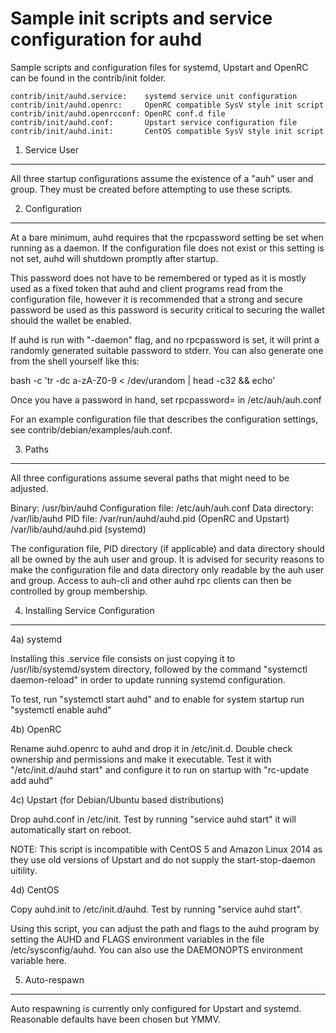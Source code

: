 Sample init scripts and service configuration for auhd
==========================================================

Sample scripts and configuration files for systemd, Upstart and OpenRC
can be found in the contrib/init folder.

    contrib/init/auhd.service:    systemd service unit configuration
    contrib/init/auhd.openrc:     OpenRC compatible SysV style init script
    contrib/init/auhd.openrcconf: OpenRC conf.d file
    contrib/init/auhd.conf:       Upstart service configuration file
    contrib/init/auhd.init:       CentOS compatible SysV style init script

1. Service User
---------------------------------

All three startup configurations assume the existence of a "auh" user
and group.  They must be created before attempting to use these scripts.

2. Configuration
---------------------------------

At a bare minimum, auhd requires that the rpcpassword setting be set
when running as a daemon.  If the configuration file does not exist or this
setting is not set, auhd will shutdown promptly after startup.

This password does not have to be remembered or typed as it is mostly used
as a fixed token that auhd and client programs read from the configuration
file, however it is recommended that a strong and secure password be used
as this password is security critical to securing the wallet should the
wallet be enabled.

If auhd is run with "-daemon" flag, and no rpcpassword is set, it will
print a randomly generated suitable password to stderr.  You can also
generate one from the shell yourself like this:

bash -c 'tr -dc a-zA-Z0-9 < /dev/urandom | head -c32 && echo'

Once you have a password in hand, set rpcpassword= in /etc/auh/auh.conf

For an example configuration file that describes the configuration settings,
see contrib/debian/examples/auh.conf.

3. Paths
---------------------------------

All three configurations assume several paths that might need to be adjusted.

Binary:              /usr/bin/auhd
Configuration file:  /etc/auh/auh.conf
Data directory:      /var/lib/auhd
PID file:            /var/run/auhd/auhd.pid (OpenRC and Upstart)
                     /var/lib/auhd/auhd.pid (systemd)

The configuration file, PID directory (if applicable) and data directory
should all be owned by the auh user and group.  It is advised for security
reasons to make the configuration file and data directory only readable by the
auh user and group.  Access to auh-cli and other auhd rpc clients
can then be controlled by group membership.

4. Installing Service Configuration
-----------------------------------

4a) systemd

Installing this .service file consists on just copying it to
/usr/lib/systemd/system directory, followed by the command
"systemctl daemon-reload" in order to update running systemd configuration.

To test, run "systemctl start auhd" and to enable for system startup run
"systemctl enable auhd"

4b) OpenRC

Rename auhd.openrc to auhd and drop it in /etc/init.d.  Double
check ownership and permissions and make it executable.  Test it with
"/etc/init.d/auhd start" and configure it to run on startup with
"rc-update add auhd"

4c) Upstart (for Debian/Ubuntu based distributions)

Drop auhd.conf in /etc/init.  Test by running "service auhd start"
it will automatically start on reboot.

NOTE: This script is incompatible with CentOS 5 and Amazon Linux 2014 as they
use old versions of Upstart and do not supply the start-stop-daemon uitility.

4d) CentOS

Copy auhd.init to /etc/init.d/auhd. Test by running "service auhd start".

Using this script, you can adjust the path and flags to the auhd program by
setting the AUHD and FLAGS environment variables in the file
/etc/sysconfig/auhd. You can also use the DAEMONOPTS environment variable here.

5. Auto-respawn
-----------------------------------

Auto respawning is currently only configured for Upstart and systemd.
Reasonable defaults have been chosen but YMMV.
